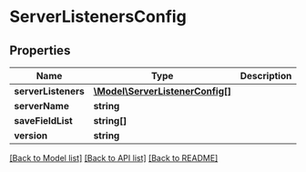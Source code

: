 # ServerListenersConfig

## Properties
Name | Type | Description | Notes
------------ | ------------- | ------------- | -------------
**serverListeners** | [**\Model\ServerListenerConfig[]**](ServerListenerConfig.md) |  | 
**serverName** | **string** |  | 
**saveFieldList** | **string[]** |  | [optional] 
**version** | **string** |  | 

[[Back to Model list]](../README.md#documentation-for-models) [[Back to API list]](../README.md#documentation-for-api-endpoints) [[Back to README]](../README.md)


